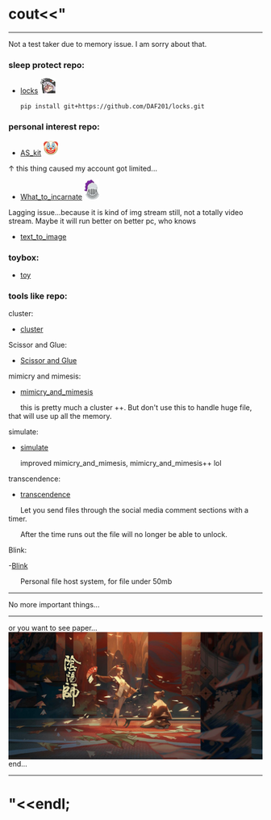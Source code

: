 # cout<<"
____
Not a test taker due to memory issue. I am sorry about that.





### sleep protect repo:

  - [locks](https://github.com/DAF201/locks)
[<img src='https://github.com/DAF201/What_to_incarnate/blob/main/video/source/ybb.png' width='30px' >](https://github.com/DAF201/locks)
      
      ```
      pip install git+https://github.com/DAF201/locks.git
      ```
### personal interest repo:
    
  - [AS_kit](https://github.com/DAF201/AS_kit)
  [<img src='https://github.com/DAF201/What_to_incarnate/blob/main/video/source/joker.png' width='30px' >](https://github.com/DAF201/locks)
  
  ↑ this thing caused my account got limited...

  - [What_to_incarnate](https://github.com/DAF201/What_to_incarnate)
  [<img src='https://github.com/DAF201/What_to_incarnate/blob/main/video/source/knight.png' width='30px' >](https://github.com/DAF201/locks)

  Lagging issue...because it is kind of img stream still, not a totally video stream. Maybe it will run better on better pc, who knows
  - [text_to_image](https://github.com/DAF201/toys/tree/main/text_image)

### toybox:

  - [toy](https://github.com/DAF201/toys)

### tools like repo:

cluster:

  - [cluster](https://github.com/DAF201/cluster)

Scissor and Glue:

  - [Scissor and Glue](https://github.com/DAF201/scissor_and_glue)
  
mimicry and mimesis:

  - [mimicry_and_mimesis](https://github.com/DAF201/mimicry_and_mimesis)
  
   &nbsp;&nbsp;&nbsp;&nbsp;&nbsp;&nbsp;this is pretty much a cluster ++. But don't use this to handle huge file, that will use up all the memory.
   
simulate:

  - [simulate](https://github.com/DAF201/simulate)
   
   &nbsp;&nbsp;&nbsp;&nbsp;&nbsp;&nbsp;improved mimicry_and_mimesis, mimicry_and_mimesis++ lol

transcendence:

  - [transcendence](https://github.com/DAF201/transcendence)
  
  &nbsp;&nbsp;&nbsp;&nbsp;&nbsp;&nbsp;Let you send files through the social media comment sections with a timer.
  
  &nbsp;&nbsp;&nbsp;&nbsp;&nbsp;&nbsp;After the time runs out the file will no longer be able to unlock.
  
Blink:

  -[Blink](https://github.com/DAF201/Blink)
  
  &nbsp;&nbsp;&nbsp;&nbsp;&nbsp;&nbsp;Personal file host system, for file under 50mb
  
___

No more important things...
___

or you want to see paper...
<img src='https://github.com/DAF201/DAF201/blob/main/paper.jpg' align='right'>

</br>
end...

____

# "<<endl;
